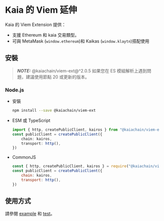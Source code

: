 # Kaia 的 Viem 延伸

Kaia 的 Viem Extension 提供：

- 支援 Ethereum 和 kaia 交易類型。
- 可與 MetaMask (`window.ethereum`)和 Kaikas (`window.klaytn`)搭配使用

## 安裝

> **_NOTE:_**
> @kaiachain/viem-ext@^2.0.5 如果您在 ES 模組解析上遇到問題，建議使用節點 20 或更新的版本。

### Node.js

- 安裝
    ```sh
    npm install --save @kaiachain/viem-ext
    ```
- ESM 或 TypeScript
    ```ts
    import { http, createPublicClient, kairos } from "@kaiachain/viem-ext";
    const publicClient = createPublicClient({
        chain: kairos,
        transport: http(),
    })
    ```
- CommonJS
    ```js
    const { http, createPublicClient, kairos } = require("@kaiachain/viem-ext");
    const publicClient = createPublicClient({
        chain: kairos,
        transport: http(),
    })
    ```

## 使用方式

請參閱 [example](https://github.com/kaiachain/kaia-sdk/tree/main/viem-ext/examples) 和 [test](https://github.com/kaiachain/kaia-sdk/tree/main/viem-ext/tests)。